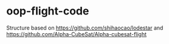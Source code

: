 # oop-flight-code

Structure based on https://github.com/shihaocao/lodestar and https://github.com/Alpha-CubeSat/Alpha-cubesat-flight

